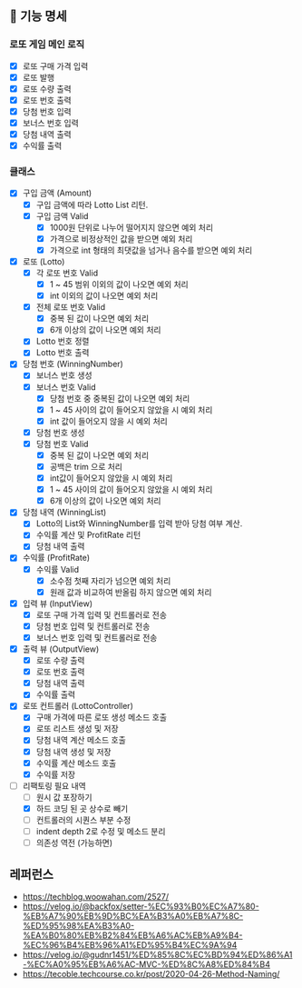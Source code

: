 ## 🚀 기능 명세

### 로또 게임 메인 로직
- [x] 로또 구매 가격 입력
- [x] 로또 발행
- [x] 로또 수량 출력
- [x] 로또 번호 출력
- [x] 당첨 번호 입력
- [x] 보너스 번호 입력
- [x] 당첨 내역 출력
- [x] 수익률 출력

### 클래스
- [x] 구입 금액 (Amount)
   - [x] 구입 금액에 따라 Lotto List 리턴.
   - [x] 구입 금액 Valid
     - [x] 1000원 단위로 나누어 떨어지지 않으면 예외 처리
     - [x] 가격으로 비정상적인 값을 받으면 예외 처리
     - [x] 가격으로 int 형태의 최댓값을 넘거나 음수를 받으면 예외 처리

- [x] 로또 (Lotto)
  - [x] 각 로또 번호 Valid
    - [x] 1 ~ 45 범위 이외의 값이 나오면 예외 처리
    - [x] int 이외의 값이 나오면 예외 처리
  - [x] 전체 로또 번호 Valid
    - [x] 중복 된 값이 나오면 예외 처리
    - [x] 6개 이상의 값이 나오면 예외 처리
  - [x] Lotto 번호 정렬
  - [x] Lotto 번호 출력

- [x] 당첨 번호 (WinningNumber)
  - [x] 보너스 번호 생성
  - [x] 보너스 번호 Valid
    - [x] 당첨 번호 중 중복된 값이 나오면 예외 처리
    - [x] 1 ~ 45 사이의 값이 들어오지 않았을 시 예외 처리
    - [x] int 값이 들어오지 않을 시 예외 처리
  - [x] 당첨 번호 생성
  - [x] 당첨 번호 Valid
    - [x] 중복 된 값이 나오면 예외 처리
    - [x] 공백은 trim 으로 처리
    - [x] int값이 들어오지 않았을 시 예외 처리
    - [x] 1 ~ 45 사이의 값이 들어오지 않았을 시 예외 처리
    - [x] 6개 이상의 값이 나오면 예외 처리

- [x] 당첨 내역 (WinningList)
  - [x] Lotto의 List와 WinningNumber를 입력 받아 당첨 여부 계산.
  - [x] 수익률 계산 및 ProfitRate 리턴
  - [x] 당첨 내역 출력

- [x] 수익률 (ProfitRate)
  - [x] 수익률 Valid
    - [x] 소수점 첫째 자리가 넘으면 예외 처리
    - [x] 원래 값과 비교하여 반올림 하지 않으면 예외 처리

- [x] 입력 뷰 (InputView)
  - [x] 로또 구매 가격 입력 및 컨트롤러로 전송
  - [x] 당첨 번호 입력 및 컨트롤러로 전송
  - [x] 보너스 번호 입력 및 컨트롤러로 전송

- [x] 출력 뷰 (OutputView)
  - [x] 로또 수량 출력
  - [x] 로또 번호 출력
  - [x] 당첨 내역 출력
  - [x] 수익률 출력

- [x] 로또 컨트롤러 (LottoController)
  - [x] 구매 가격에 따른 로또 생성 메소드 호출
  - [x] 로또 리스트 생성 및 저장
  - [x] 당첨 내역 계산 메소드 호출
  - [x] 당첨 내역 생성 및 저장
  - [x] 수익률 계산 메소드 호출
  - [x] 수익률 저장

- [ ] 리팩토링 필요 내역
  - [ ] 원시 값 포장하기
  - [x] 하드 코딩 된 곳 상수로 빼기
  - [ ] 컨트롤러의 시퀀스 부분 수정
  - [ ] indent depth 2로 수정 및 메소드 분리
  - [ ] 의존성 역전 (가능하면)

## 레퍼런스

- https://techblog.woowahan.com/2527/
- https://velog.io/@backfox/setter-%EC%93%B0%EC%A7%80-%EB%A7%90%EB%9D%BC%EA%B3%A0%EB%A7%8C-%ED%95%98%EA%B3%A0-%EA%B0%80%EB%B2%84%EB%A6%AC%EB%A9%B4-%EC%96%B4%EB%96%A1%ED%95%B4%EC%9A%94
- https://velog.io/@gudnr1451/%ED%85%8C%EC%BD%94%ED%86%A1-%EC%A0%95%EB%A6%AC-MVC-%ED%8C%A8%ED%84%B4
- https://tecoble.techcourse.co.kr/post/2020-04-26-Method-Naming/